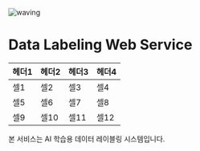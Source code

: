 ![waving](https://capsule-render.vercel.app/api?type=waving&height=200&text=Data%20Labeling%20Web%20Service%20&fontAlign=80&fontAlignY=40&color=gradient)

# Data Labeling Web Service

헤더1|헤더2|헤더3|헤더4
---|---|---|---
셀1|셀2|셀3|셀4
셀5|셀6|셀7|셀8
셀9|셀10|셀11|셀12

본 서비스는 AI 학습용 데이터 레이블링 시스템입니다.

